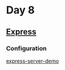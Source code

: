 # Day 8



## [Express](https://expressjs.com/)



### Configuration



[express-server-demo](./demos/express-server-demo/CHECKLIST.md)